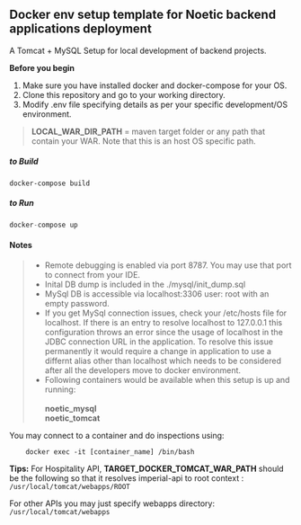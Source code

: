 ## Docker env setup template for Noetic backend applications deployment

A Tomcat + MySQL Setup for local development of backend projects.

**Before you begin**
1. Make sure you have installed docker and docker-compose for your OS.
2. Clone this repository and go to your working directory.
3. Modify .env file specifying details as per your specific development/OS environment.

> **LOCAL_WAR_DIR_PATH** = maven target folder or any path that contain your WAR. Note that this is an host OS specific path.



##### to Build
```
docker-compose build
```

##### to Run
```s
docker-compose up
```
#### <i class="icon-file"></i> Notes
> - Remote debugging is enabled via port 8787. You may use that port to connect from your IDE.
> - Inital DB dump is included in the ./mysql/init_dump.sql
> - MySql DB is accessible via localhost:3306 user: root with an empty password. 
> - If you get MySql connection issues, check your /etc/hosts file for localhost. If there is an entry to resolve localhost to 127.0.0.1 this configuration throws an error since the usage of localhost in the JDBC connection URL in the application. To resolve this issue permanently it would require a change in application to use a differnt alias other than localhost which needs to be considered after all the developers move to docker environment.
> - Following containers would be available when this setup is up and running: <br/><br/>
	**noetic_mysql**	 <br/>
	**noetic_tomcat**
	
You may connect to a container and do inspections using:
```
	docker exec -it [container_name] /bin/bash 
```

 **Tips:** 
For Hospitality API, **TARGET_DOCKER_TOMCAT_WAR_PATH** should be the following so that it resolves imperial-api to root context :<br/>
	```/usr/local/tomcat/webapps/ROOT```
	
For other APIs you may just specify webapps directory:<br/>
    ``` /usr/local/tomcat/webapps ```
